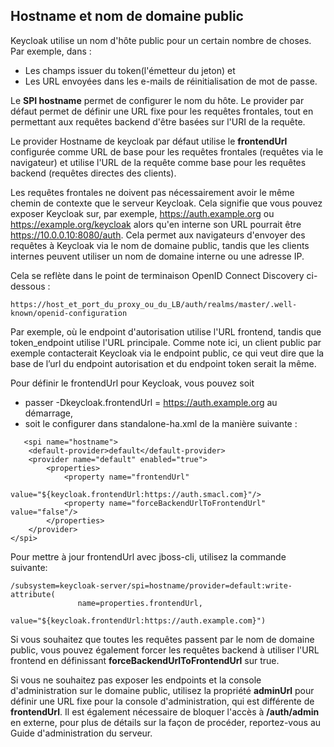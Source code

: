 ## Hostname et nom de domaine public
Keycloak utilise un nom d'hôte public pour un certain nombre de choses. Par exemple, dans :
 - Les champs issuer  du token(l'émetteur du jeton) et 
 - Les URL envoyées dans les e-mails de réinitialisation de mot de passe.
 
Le **SPI hostname** permet de configurer le nom du hôte. Le provider par défaut permet de définir une 
URL fixe pour les requêtes frontales, tout en permettant aux requêtes backend d'être basées sur l'URI 
de la requête.

Le provider Hostname de keycloak par défaut utilise le **frontendUrl** configurée comme URL de base 
pour les requêtes frontales (requêtes via le navigateur) et utilise l'URL de la requête comme base 
pour les requêtes backend (requêtes directes des clients).

Les requêtes frontales ne doivent pas nécessairement avoir le même chemin de contexte que le serveur Keycloak. 
Cela signifie que vous pouvez exposer Keycloak sur, par exemple, https://auth.example.org ou 
https://example.org/keycloak alors qu'en interne son URL pourrait être https://10.0.0.10:8080/auth.
Cela permet  aux navigateurs d'envoyer des requêtes à Keycloak via le nom de domaine public, tandis 
que les clients internes peuvent utiliser un nom de domaine interne ou une adresse IP.

Cela se reflète dans le point de terminaison OpenID Connect Discovery ci-dessous :
```
https://host_et_port_du_proxy_ou_du_LB/auth/realms/master/.well-known/openid-configuration
```
Par exemple, où le endpoint d'autorisation utilise l'URL frontend, tandis que token_endpoint utilise 
l'URL principale. Comme note ici, un client public par exemple contacterait Keycloak via le endpoint 
public, ce qui veut dire que la base de l’url du endpoint autorisation et du endpoint token serait la même.

Pour définir le frontendUrl pour Keycloak, vous pouvez soit 
-	passer -Dkeycloak.frontendUrl = https://auth.example.org au démarrage, 
-	soit le configurer dans standalone-ha.xml de la manière suivante :

```
   <spi name="hostname">
    <default-provider>default</default-provider>
    <provider name="default" enabled="true">
        <properties>
            <property name="frontendUrl" 
               value="${keycloak.frontendUrl:https://auth.smacl.com}"/>
            <property name="forceBackendUrlToFrontendUrl" value="false"/>
        </properties>
    </provider>
</spi>
```

Pour mettre à jour frontendUrl avec jboss-cli, utilisez la commande suivante:
```
/subsystem=keycloak-server/spi=hostname/provider=default:write-attribute(
               name=properties.frontendUrl,
               value="${keycloak.frontendUrl:https://auth.example.com}")
```
Si vous souhaitez que toutes les requêtes passent par le nom de domaine public, vous 
pouvez également forcer les requêtes backend à utiliser l'URL frontend en définissant 
**forceBackendUrlToFrontendUrl** sur true.

Si vous ne souhaitez pas exposer les endpoints et la console d'administration sur le domaine public, 
utilisez la propriété **adminUrl** pour définir une URL fixe pour la console d'administration, 
qui est différente de **frontendUrl**. Il est également nécessaire de bloquer l'accès à 
**/auth/admin** en externe, pour plus de détails sur la façon de procéder, 
reportez-vous au Guide d'administration du serveur.





